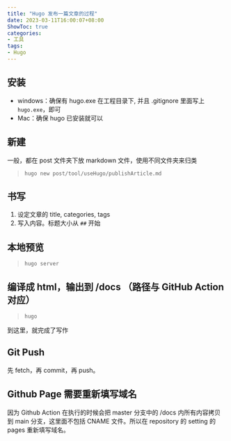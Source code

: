 ```yaml
---
title: "Hugo 发布一篇文章的过程"
date: 2023-03-11T16:00:07+08:00
ShowToc: true
categories: 
- 工具
tags: 
- Hugo
---
```


## 安装
- windows：确保有 hugo.exe 在工程目录下, 并且 .gitignore 里面写上 `hugo.exe`，即可
- Mac：确保 hugo 已安装就可以


## 新建
一般，都在 post 文件夹下放 markdown 文件，使用不同文件夹来归类

> `hugo new post/tool/useHugo/publishArticle.md`

## 书写

1. 设定文章的 title, categories, tags
2. 写入内容。标题大小从 `##` 开始

## 本地预览

> `hugo server`

## 编译成 html，输出到 /docs （路径与 GitHub Action 对应）

> `hugo`

到这里，就完成了写作

## Git Push
先 fetch，再 commit，再 push。

## Github Page 需要重新填写域名
因为 Github Action 在执行的时候会把 master 分支中的 /docs 内所有内容拷贝到 main 分支，这里面不包括 CNAME 文件。所以在 repository 的 setting 的 pages 重新填写域名。

